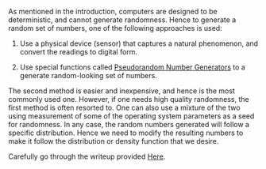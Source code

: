 As mentioned in the introduction, computers are designed to be deterministic, and cannot generate randomness. Hence to generate a random set of numbers, one of the following approaches is used:

  1. Use a physical device (sensor) that captures a natural phenomenon, and convert the readings to digital form.

  2. Use special functions called [Pseudorandom Number Generators](https://en.wikipedia.org/wiki/Pseudorandom_number_generator) to a generate random-looking set of numbers.

The second method is easier and inexpensive, and hence is the most commonly used one. However, if one needs high quality randomness, the first method is often resorted to. One can also use a mixture of the two using measurement of some of the operating system parameters as a seed for randomness. In any case, the random numbers generated will follow a specific distribution. Hence we need to modify the resulting numbers to make it follow the distribution or density function that we desire.

Carefully go through the writeup provided [Here](http://cse20-iiith.vlabs.ac.in/exp4/RandomVariables.pdf).

